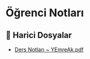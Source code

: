 # Öğrenci Notları


<!--Index-->

## 🔗 Harici Dosyalar

- [Ders Notları ~ YEmreAk.pdf](./Ders%20Notlar%C4%B1%20~%20YEmreAk.pdf)


<!--Index-->

